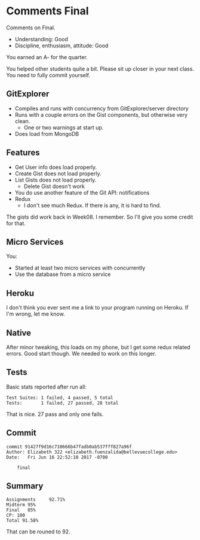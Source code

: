 # Comments Final

Comments on Final.

- Understanding: Good
- Discipline, enthusiasm, attitude: Good

You earned an A- for the quarter.

You helped other students quite a bit. Please sit up closer in your next class. You need to fully commit yourself.

## GitExplorer

- Compiles and runs with concurrency from GitExplorer/server directory
- Runs with a couple errors on the Gist components, but otherwise very clean.
  - One or two warnings at start up.
- Does load from MongoDB

## Features

- Get User info does load properly.  
- Create Gist does not load properly.
- List Gists does not load properly.
  - Delete Gist doesn't work
- You do use another feature of the Git API: notifications
- Redux
  - I don't see much Redux. If there is any, it is hard to find.

The gists did work back in Week08. I remember. So I'll give you some credit for that.

## Micro Services

You:

- Started at least two micro services with concurrently
- Use the database from a micro service

## Heroku

I don't think you ever sent me a link to your program running on Heroku. If I'm wrong, let me know.

## Native

After minor tweaking, this loads on my phone, but I get some redux related errors. Good start though. We needed to work on this longer.

## Tests

Basic stats reported after run all:

```
Test Suites: 1 failed, 4 passed, 5 total
Tests:       1 failed, 27 passed, 28 total
```

That is nice. 27 pass and only one fails.

## Commit

```
commit 91427f9d16c710666b47fadb0ab537fff827a96f
Author: Elizabeth 322 <elizabeth.fuenzalida@bellevuecollege.edu>
Date:   Fri Jun 16 22:52:10 2017 -0700

    final
```

## Summary

```
Assignments		92.71%
Midterm	95%
Final	85%
CP: 100
Total 91.58%
```

That can be rouned to 92.
